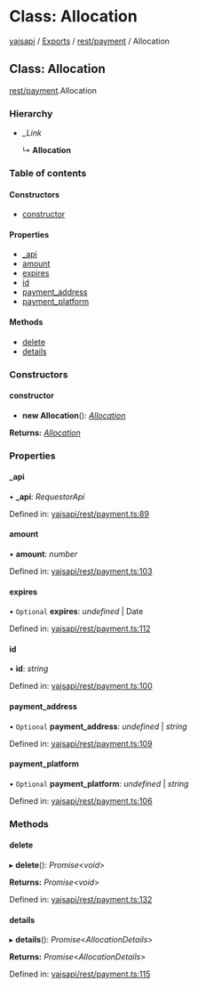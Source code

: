 # Class: Allocation

[yajsapi](../yajsapi.md) / [Exports](../modules/) / [rest/payment](../modules/rest_payment.md) / Allocation

## Class: Allocation

[rest/payment](../modules/rest_payment.md).Allocation

### Hierarchy

* _\_Link_

  ↳ **Allocation**

### Table of contents

#### Constructors

* [constructor](rest_payment.allocation.md#constructor)

#### Properties

* [\_api](rest_payment.allocation.md#_api)
* [amount](rest_payment.allocation.md#amount)
* [expires](rest_payment.allocation.md#expires)
* [id](rest_payment.allocation.md#id)
* [payment\_address](rest_payment.allocation.md#payment_address)
* [payment\_platform](rest_payment.allocation.md#payment_platform)

#### Methods

* [delete](rest_payment.allocation.md#delete)
* [details](rest_payment.allocation.md#details)

### Constructors

#### constructor

* **new Allocation**\(\): [_Allocation_](rest_payment.allocation.md)

**Returns:** [_Allocation_](rest_payment.allocation.md)

### Properties

#### \_api

• **\_api**: _RequestorApi_

Defined in: [yajsapi/rest/payment.ts:89](https://github.com/golemfactory/yajsapi/blob/289a25a/yajsapi/rest/payment.ts#L89)

#### amount

• **amount**: _number_

Defined in: [yajsapi/rest/payment.ts:103](https://github.com/golemfactory/yajsapi/blob/289a25a/yajsapi/rest/payment.ts#L103)

#### expires

• `Optional` **expires**: _undefined_ \| Date

Defined in: [yajsapi/rest/payment.ts:112](https://github.com/golemfactory/yajsapi/blob/289a25a/yajsapi/rest/payment.ts#L112)

#### id

• **id**: _string_

Defined in: [yajsapi/rest/payment.ts:100](https://github.com/golemfactory/yajsapi/blob/289a25a/yajsapi/rest/payment.ts#L100)

#### payment\_address

• `Optional` **payment\_address**: _undefined_ \| _string_

Defined in: [yajsapi/rest/payment.ts:109](https://github.com/golemfactory/yajsapi/blob/289a25a/yajsapi/rest/payment.ts#L109)

#### payment\_platform

• `Optional` **payment\_platform**: _undefined_ \| _string_

Defined in: [yajsapi/rest/payment.ts:106](https://github.com/golemfactory/yajsapi/blob/289a25a/yajsapi/rest/payment.ts#L106)

### Methods

#### delete

▸ **delete**\(\): _Promise_&lt;_void_&gt;

**Returns:** _Promise_&lt;_void_&gt;

Defined in: [yajsapi/rest/payment.ts:132](https://github.com/golemfactory/yajsapi/blob/289a25a/yajsapi/rest/payment.ts#L132)

#### details

▸ **details**\(\): _Promise_&lt;_AllocationDetails_&gt;

**Returns:** _Promise_&lt;_AllocationDetails_&gt;

Defined in: [yajsapi/rest/payment.ts:115](https://github.com/golemfactory/yajsapi/blob/289a25a/yajsapi/rest/payment.ts#L115)

